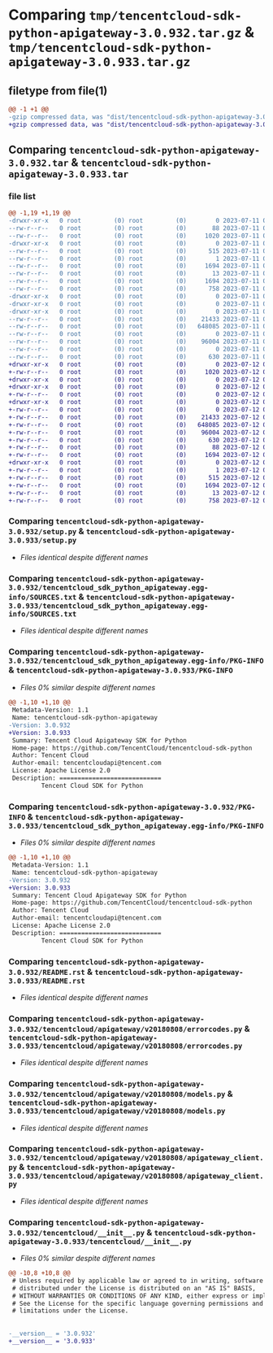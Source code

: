 # Comparing `tmp/tencentcloud-sdk-python-apigateway-3.0.932.tar.gz` & `tmp/tencentcloud-sdk-python-apigateway-3.0.933.tar.gz`

## filetype from file(1)

```diff
@@ -1 +1 @@
-gzip compressed data, was "dist/tencentcloud-sdk-python-apigateway-3.0.932.tar", last modified: Tue Jul 11 00:30:18 2023, max compression
+gzip compressed data, was "dist/tencentcloud-sdk-python-apigateway-3.0.933.tar", last modified: Wed Jul 12 00:19:11 2023, max compression
```

## Comparing `tencentcloud-sdk-python-apigateway-3.0.932.tar` & `tencentcloud-sdk-python-apigateway-3.0.933.tar`

### file list

```diff
@@ -1,19 +1,19 @@
-drwxr-xr-x   0 root         (0) root         (0)        0 2023-07-11 00:30:18.000000 tencentcloud-sdk-python-apigateway-3.0.932/
--rw-r--r--   0 root         (0) root         (0)       88 2023-07-11 00:30:18.000000 tencentcloud-sdk-python-apigateway-3.0.932/setup.cfg
--rw-r--r--   0 root         (0) root         (0)     1020 2023-07-11 00:30:18.000000 tencentcloud-sdk-python-apigateway-3.0.932/setup.py
-drwxr-xr-x   0 root         (0) root         (0)        0 2023-07-11 00:30:18.000000 tencentcloud-sdk-python-apigateway-3.0.932/tencentcloud_sdk_python_apigateway.egg-info/
--rw-r--r--   0 root         (0) root         (0)      515 2023-07-11 00:30:18.000000 tencentcloud-sdk-python-apigateway-3.0.932/tencentcloud_sdk_python_apigateway.egg-info/SOURCES.txt
--rw-r--r--   0 root         (0) root         (0)        1 2023-07-11 00:30:18.000000 tencentcloud-sdk-python-apigateway-3.0.932/tencentcloud_sdk_python_apigateway.egg-info/dependency_links.txt
--rw-r--r--   0 root         (0) root         (0)     1694 2023-07-11 00:30:18.000000 tencentcloud-sdk-python-apigateway-3.0.932/tencentcloud_sdk_python_apigateway.egg-info/PKG-INFO
--rw-r--r--   0 root         (0) root         (0)       13 2023-07-11 00:30:18.000000 tencentcloud-sdk-python-apigateway-3.0.932/tencentcloud_sdk_python_apigateway.egg-info/top_level.txt
--rw-r--r--   0 root         (0) root         (0)     1694 2023-07-11 00:30:18.000000 tencentcloud-sdk-python-apigateway-3.0.932/PKG-INFO
--rw-r--r--   0 root         (0) root         (0)      758 2023-07-11 00:30:18.000000 tencentcloud-sdk-python-apigateway-3.0.932/README.rst
-drwxr-xr-x   0 root         (0) root         (0)        0 2023-07-11 00:30:18.000000 tencentcloud-sdk-python-apigateway-3.0.932/tencentcloud/
-drwxr-xr-x   0 root         (0) root         (0)        0 2023-07-11 00:30:18.000000 tencentcloud-sdk-python-apigateway-3.0.932/tencentcloud/apigateway/
-drwxr-xr-x   0 root         (0) root         (0)        0 2023-07-11 00:30:18.000000 tencentcloud-sdk-python-apigateway-3.0.932/tencentcloud/apigateway/v20180808/
--rw-r--r--   0 root         (0) root         (0)    21433 2023-07-11 00:30:18.000000 tencentcloud-sdk-python-apigateway-3.0.932/tencentcloud/apigateway/v20180808/errorcodes.py
--rw-r--r--   0 root         (0) root         (0)   648085 2023-07-11 00:30:18.000000 tencentcloud-sdk-python-apigateway-3.0.932/tencentcloud/apigateway/v20180808/models.py
--rw-r--r--   0 root         (0) root         (0)        0 2023-07-11 00:30:18.000000 tencentcloud-sdk-python-apigateway-3.0.932/tencentcloud/apigateway/v20180808/__init__.py
--rw-r--r--   0 root         (0) root         (0)    96004 2023-07-11 00:30:18.000000 tencentcloud-sdk-python-apigateway-3.0.932/tencentcloud/apigateway/v20180808/apigateway_client.py
--rw-r--r--   0 root         (0) root         (0)        0 2023-07-11 00:30:18.000000 tencentcloud-sdk-python-apigateway-3.0.932/tencentcloud/apigateway/__init__.py
--rw-r--r--   0 root         (0) root         (0)      630 2023-07-11 00:30:18.000000 tencentcloud-sdk-python-apigateway-3.0.932/tencentcloud/__init__.py
+drwxr-xr-x   0 root         (0) root         (0)        0 2023-07-12 00:19:11.000000 tencentcloud-sdk-python-apigateway-3.0.933/
+-rw-r--r--   0 root         (0) root         (0)     1020 2023-07-12 00:19:11.000000 tencentcloud-sdk-python-apigateway-3.0.933/setup.py
+drwxr-xr-x   0 root         (0) root         (0)        0 2023-07-12 00:19:11.000000 tencentcloud-sdk-python-apigateway-3.0.933/tencentcloud/
+drwxr-xr-x   0 root         (0) root         (0)        0 2023-07-12 00:19:11.000000 tencentcloud-sdk-python-apigateway-3.0.933/tencentcloud/apigateway/
+-rw-r--r--   0 root         (0) root         (0)        0 2023-07-12 00:19:11.000000 tencentcloud-sdk-python-apigateway-3.0.933/tencentcloud/apigateway/__init__.py
+drwxr-xr-x   0 root         (0) root         (0)        0 2023-07-12 00:19:11.000000 tencentcloud-sdk-python-apigateway-3.0.933/tencentcloud/apigateway/v20180808/
+-rw-r--r--   0 root         (0) root         (0)        0 2023-07-12 00:19:11.000000 tencentcloud-sdk-python-apigateway-3.0.933/tencentcloud/apigateway/v20180808/__init__.py
+-rw-r--r--   0 root         (0) root         (0)    21433 2023-07-12 00:19:11.000000 tencentcloud-sdk-python-apigateway-3.0.933/tencentcloud/apigateway/v20180808/errorcodes.py
+-rw-r--r--   0 root         (0) root         (0)   648085 2023-07-12 00:19:11.000000 tencentcloud-sdk-python-apigateway-3.0.933/tencentcloud/apigateway/v20180808/models.py
+-rw-r--r--   0 root         (0) root         (0)    96004 2023-07-12 00:19:11.000000 tencentcloud-sdk-python-apigateway-3.0.933/tencentcloud/apigateway/v20180808/apigateway_client.py
+-rw-r--r--   0 root         (0) root         (0)      630 2023-07-12 00:19:11.000000 tencentcloud-sdk-python-apigateway-3.0.933/tencentcloud/__init__.py
+-rw-r--r--   0 root         (0) root         (0)       88 2023-07-12 00:19:11.000000 tencentcloud-sdk-python-apigateway-3.0.933/setup.cfg
+-rw-r--r--   0 root         (0) root         (0)     1694 2023-07-12 00:19:11.000000 tencentcloud-sdk-python-apigateway-3.0.933/PKG-INFO
+drwxr-xr-x   0 root         (0) root         (0)        0 2023-07-12 00:19:11.000000 tencentcloud-sdk-python-apigateway-3.0.933/tencentcloud_sdk_python_apigateway.egg-info/
+-rw-r--r--   0 root         (0) root         (0)        1 2023-07-12 00:19:11.000000 tencentcloud-sdk-python-apigateway-3.0.933/tencentcloud_sdk_python_apigateway.egg-info/dependency_links.txt
+-rw-r--r--   0 root         (0) root         (0)      515 2023-07-12 00:19:11.000000 tencentcloud-sdk-python-apigateway-3.0.933/tencentcloud_sdk_python_apigateway.egg-info/SOURCES.txt
+-rw-r--r--   0 root         (0) root         (0)     1694 2023-07-12 00:19:11.000000 tencentcloud-sdk-python-apigateway-3.0.933/tencentcloud_sdk_python_apigateway.egg-info/PKG-INFO
+-rw-r--r--   0 root         (0) root         (0)       13 2023-07-12 00:19:11.000000 tencentcloud-sdk-python-apigateway-3.0.933/tencentcloud_sdk_python_apigateway.egg-info/top_level.txt
+-rw-r--r--   0 root         (0) root         (0)      758 2023-07-12 00:19:11.000000 tencentcloud-sdk-python-apigateway-3.0.933/README.rst
```

### Comparing `tencentcloud-sdk-python-apigateway-3.0.932/setup.py` & `tencentcloud-sdk-python-apigateway-3.0.933/setup.py`

 * *Files identical despite different names*

### Comparing `tencentcloud-sdk-python-apigateway-3.0.932/tencentcloud_sdk_python_apigateway.egg-info/SOURCES.txt` & `tencentcloud-sdk-python-apigateway-3.0.933/tencentcloud_sdk_python_apigateway.egg-info/SOURCES.txt`

 * *Files identical despite different names*

### Comparing `tencentcloud-sdk-python-apigateway-3.0.932/tencentcloud_sdk_python_apigateway.egg-info/PKG-INFO` & `tencentcloud-sdk-python-apigateway-3.0.933/PKG-INFO`

 * *Files 0% similar despite different names*

```diff
@@ -1,10 +1,10 @@
 Metadata-Version: 1.1
 Name: tencentcloud-sdk-python-apigateway
-Version: 3.0.932
+Version: 3.0.933
 Summary: Tencent Cloud Apigateway SDK for Python
 Home-page: https://github.com/TencentCloud/tencentcloud-sdk-python
 Author: Tencent Cloud
 Author-email: tencentcloudapi@tencent.com
 License: Apache License 2.0
 Description: ============================
         Tencent Cloud SDK for Python
```

### Comparing `tencentcloud-sdk-python-apigateway-3.0.932/PKG-INFO` & `tencentcloud-sdk-python-apigateway-3.0.933/tencentcloud_sdk_python_apigateway.egg-info/PKG-INFO`

 * *Files 0% similar despite different names*

```diff
@@ -1,10 +1,10 @@
 Metadata-Version: 1.1
 Name: tencentcloud-sdk-python-apigateway
-Version: 3.0.932
+Version: 3.0.933
 Summary: Tencent Cloud Apigateway SDK for Python
 Home-page: https://github.com/TencentCloud/tencentcloud-sdk-python
 Author: Tencent Cloud
 Author-email: tencentcloudapi@tencent.com
 License: Apache License 2.0
 Description: ============================
         Tencent Cloud SDK for Python
```

### Comparing `tencentcloud-sdk-python-apigateway-3.0.932/README.rst` & `tencentcloud-sdk-python-apigateway-3.0.933/README.rst`

 * *Files identical despite different names*

### Comparing `tencentcloud-sdk-python-apigateway-3.0.932/tencentcloud/apigateway/v20180808/errorcodes.py` & `tencentcloud-sdk-python-apigateway-3.0.933/tencentcloud/apigateway/v20180808/errorcodes.py`

 * *Files identical despite different names*

### Comparing `tencentcloud-sdk-python-apigateway-3.0.932/tencentcloud/apigateway/v20180808/models.py` & `tencentcloud-sdk-python-apigateway-3.0.933/tencentcloud/apigateway/v20180808/models.py`

 * *Files identical despite different names*

### Comparing `tencentcloud-sdk-python-apigateway-3.0.932/tencentcloud/apigateway/v20180808/apigateway_client.py` & `tencentcloud-sdk-python-apigateway-3.0.933/tencentcloud/apigateway/v20180808/apigateway_client.py`

 * *Files identical despite different names*

### Comparing `tencentcloud-sdk-python-apigateway-3.0.932/tencentcloud/__init__.py` & `tencentcloud-sdk-python-apigateway-3.0.933/tencentcloud/__init__.py`

 * *Files 0% similar despite different names*

```diff
@@ -10,8 +10,8 @@
 # Unless required by applicable law or agreed to in writing, software
 # distributed under the License is distributed on an "AS IS" BASIS,
 # WITHOUT WARRANTIES OR CONDITIONS OF ANY KIND, either express or implied.
 # See the License for the specific language governing permissions and
 # limitations under the License.
 
 
-__version__ = '3.0.932'
+__version__ = '3.0.933'
```

